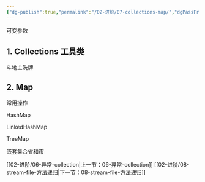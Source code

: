 ```yaml
---
{"dg-publish":true,"permalink":"/02-进阶/07-collections-map/","dgPassFrontmatter":true}
---
```



可变参数

## 1. Collections 工具类

斗地主洗牌

## 2. Map

常用操作

HashMap

LinkedHashMap

TreeMap


嵌套集合省和市

[[02-进阶/06-异常-collection\|上一节：06-异常-collection]]
[[02-进阶/08-stream-file-方法递归\|下一节：08-stream-file-方法递归]]
